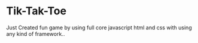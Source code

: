# Tik-Tak-Toe
Just Created fun game by using full core javascript html and css with using any kind of framework.. 
